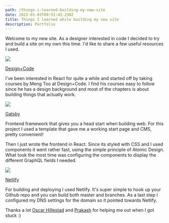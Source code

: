 ```yaml
---
path: /things-i-learned-building-my-new-site
date: 2022-01-03T09:51:43.230Z
title: Things I learned while building my new site
description: Portfolio
---
```

Welcome to my new site. As a designer interested in code I decided to try and build a site on my own this time. I'd like to share a few useful resources I used. 

![](https://jakobmagnusson.se/assets/site1.png)

[Design+Code](https://designcode.io/)

I've been interested in React for quite a while and started off by taking courses by Meng Too at Design+Code. I find his courses easy to follow since he has a design background and most of the chapters is about building things that actually work. 

![](https://jakobmagnusson.se/assets/site2.png)

[Gatsby](https://www.gatsbyjs.com/)

Frontend framework that gives you a head start when building web. For this project I used a template that gave me a working start page and CMS, pretty convenient!

Then I just wrote the frontend in React. Since its styled with CSS and I used components it went rather fast, using the simple principle of Atomic Design. What took the most time was configuring the components to display the different GraphQL fields I needed.

![](https://jakobmagnusson.se/assets/site3.png)

[Netlify](https://www.netlify.com/)

For building and deploying I used Netlify. [](https://www.netlify.com/)It's super simple to hook up your Github repo and you can build both master and branches. As a last step I configured my DNS settings for the domain so it pointed towards Netlify.
<br />

Thanks a lot [Oscar Hillestad](https://github.com/Poggen) and [Prakash](https://github.com/prakashdraws) for helping me out when I got stuck :)